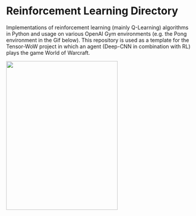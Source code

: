 # Reinforcement Learning Directory

Implementations of reinforcement learning (mainly Q-Learning) algorithms in Python and usage on various OpenAI Gym environments (e.g. the Pong environment in the Gif below). This repository is used as a template for the Tensor-WoW project in which an agent (Deep-CNN in combination with RL) plays the game World of Warcraft.

<img src="https://user-images.githubusercontent.com/21077042/106905932-f7326980-66fc-11eb-8584-4870659910c8.gif" width="300" height="400">
